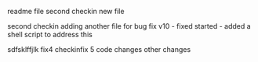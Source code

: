 readme file
second checkin
new file

second checkin
adding another file for bug fix
v10 - fixed started - added a shell script to address this


sdfsklffjlk
fix4 checkinfix 5 code changes
other changes
